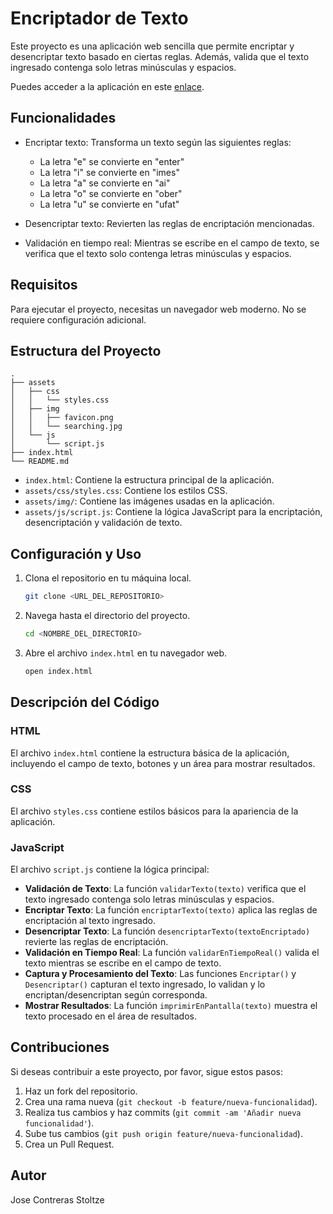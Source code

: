 # Encriptador de Texto

Este proyecto es una aplicación web sencilla que permite encriptar y desencriptar texto basado en ciertas reglas. Además, valida que el texto ingresado contenga solo letras minúsculas y espacios.

Puedes acceder a la aplicación en este [enlace](https://encriptador-javascript-zeta.vercel.app/).

## Funcionalidades

- Encriptar texto: Transforma un texto según las siguientes reglas:
  - La letra "e" se convierte en "enter"
  - La letra "i" se convierte en "imes"
  - La letra "a" se convierte en "ai"
  - La letra "o" se convierte en "ober"
  - La letra "u" se convierte en "ufat"
  
- Desencriptar texto: Revierten las reglas de encriptación mencionadas.

- Validación en tiempo real: Mientras se escribe en el campo de texto, se verifica que el texto solo contenga letras minúsculas y espacios.

## Requisitos

Para ejecutar el proyecto, necesitas un navegador web moderno. No se requiere configuración adicional.

## Estructura del Proyecto

```plaintext
.
├── assets
│   ├── css
│   │   └── styles.css
│   ├── img
│   │   ├── favicon.png
│   │   └── searching.jpg
│   └── js
│       └── script.js
├── index.html
└── README.md
```

- `index.html`: Contiene la estructura principal de la aplicación.
- `assets/css/styles.css`: Contiene los estilos CSS.
- `assets/img/`: Contiene las imágenes usadas en la aplicación.
- `assets/js/script.js`: Contiene la lógica JavaScript para la encriptación, desencriptación y validación de texto.

## Configuración y Uso

1. Clona el repositorio en tu máquina local.

    ```bash
    git clone <URL_DEL_REPOSITORIO>
    ```

2. Navega hasta el directorio del proyecto.

    ```bash
    cd <NOMBRE_DEL_DIRECTORIO>
    ```

3. Abre el archivo `index.html` en tu navegador web.

    ```bash
    open index.html
    ```

## Descripción del Código

### HTML

El archivo `index.html` contiene la estructura básica de la aplicación, incluyendo el campo de texto, botones y un área para mostrar resultados.

### CSS

El archivo `styles.css` contiene estilos básicos para la apariencia de la aplicación.

### JavaScript

El archivo `script.js` contiene la lógica principal:

- **Validación de Texto**: La función `validarTexto(texto)` verifica que el texto ingresado contenga solo letras minúsculas y espacios.
- **Encriptar Texto**: La función `encriptarTexto(texto)` aplica las reglas de encriptación al texto ingresado.
- **Desencriptar Texto**: La función `desencriptarTexto(textoEncriptado)` revierte las reglas de encriptación.
- **Validación en Tiempo Real**: La función `validarEnTiempoReal()` valida el texto mientras se escribe en el campo de texto.
- **Captura y Procesamiento del Texto**: Las funciones `Encriptar()` y `Desencriptar()` capturan el texto ingresado, lo validan y lo encriptan/desencriptan según corresponda.
- **Mostrar Resultados**: La función `imprimirEnPantalla(texto)` muestra el texto procesado en el área de resultados.

## Contribuciones

Si deseas contribuir a este proyecto, por favor, sigue estos pasos:

1. Haz un fork del repositorio.
2. Crea una rama nueva (`git checkout -b feature/nueva-funcionalidad`).
3. Realiza tus cambios y haz commits (`git commit -am 'Añadir nueva funcionalidad'`).
4. Sube tus cambios (`git push origin feature/nueva-funcionalidad`).
5. Crea un Pull Request.

## Autor

Jose Contreras Stoltze
